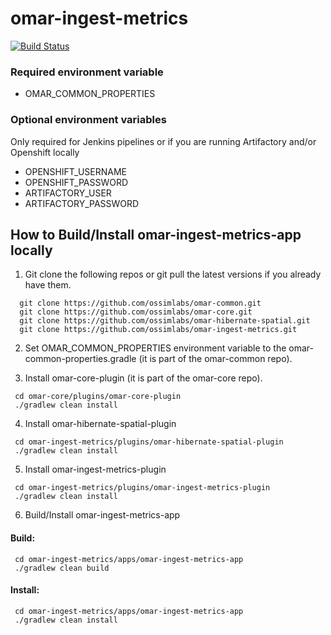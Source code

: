 # omar-ingest-metrics

[![Build Status](https://jenkins.radiantbluecloud.com/buildStatus/icon?job=omar-ingest-metrics-dev)]("#")

### Required environment variable
- OMAR_COMMON_PROPERTIES

### Optional environment variables
Only required for Jenkins pipelines or if you are running Artifactory and/or Openshift locally

- OPENSHIFT_USERNAME
- OPENSHIFT_PASSWORD
- ARTIFACTORY_USER
- ARTIFACTORY_PASSWORD

## How to Build/Install omar-ingest-metrics-app locally

1. Git clone the following repos or git pull the latest versions if you already have them.
```
  git clone https://github.com/ossimlabs/omar-common.git
  git clone https://github.com/ossimlabs/omar-core.git
  git clone https://github.com/ossimlabs/omar-hibernate-spatial.git
  git clone https://github.com/ossimlabs/omar-ingest-metrics.git
```

2. Set OMAR_COMMON_PROPERTIES environment variable to the omar-common-properties.gradle (it is part of the omar-common repo).

3. Install omar-core-plugin (it is part of the omar-core repo).
```
 cd omar-core/plugins/omar-core-plugin
 ./gradlew clean install
```

4. Install omar-hibernate-spatial-plugin
```
 cd omar-ingest-metrics/plugins/omar-hibernate-spatial-plugin
 ./gradlew clean install
```

5. Install omar-ingest-metrics-plugin
```
 cd omar-ingest-metrics/plugins/omar-ingest-metrics-plugin
 ./gradlew clean install
```

6. Build/Install omar-ingest-metrics-app
#### Build:
```
 cd omar-ingest-metrics/apps/omar-ingest-metrics-app
 ./gradlew clean build
 ```
#### Install:
```
 cd omar-ingest-metrics/apps/omar-ingest-metrics-app
 ./gradlew clean install
```
